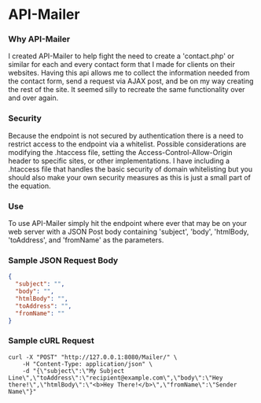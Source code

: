 # API-Mailer
### Why API-Mailer
I created API-Mailer to help fight the need to create a 'contact.php' or similar for each and every contact form that I made for clients on their websites. Having this api allows me to collect the information needed from the contact form, send a request via AJAX post, and be on my way creating the rest of the site. It seemed silly to recreate the same functionality over and over again.

### Security
Because the endpoint is not secured by authentication there is a need to restrict access to the endpoint via a whitelist. Possible considerations are modifying the .htaccess file, setting the Access-Control-Allow-Origin header to specific sites, or other implementations. I have including a .htaccess file that handles the basic security of domain whitelisting but you should also make your own security measures as this is just a small part of the equation.

### Use
To use API-Mailer simply hit the endpoint where ever that may be on your web server with a JSON Post body containing 'subject', 'body', 'htmlBody, 'toAddress', and 'fromName' as the parameters.

### Sample JSON Request Body
```JSON
{
  "subject": "",
  "body": "",
  "htmlBody": "",
  "toAddress": "",
  "fromName": ""
}
```

### Sample cURL Request
```cURL
curl -X "POST" "http://127.0.0.1:8080/Mailer/" \
	-H "Content-Type: application/json" \
	-d "{\"subject\":\"My Subject Line\",\"toAddress\":\"recipient@example.com\",\"body\":\"Hey there!\",\"htmlBody\":\"<b>Hey There!</b>\",\"fromName\":\"Sender Name\"}"
```
